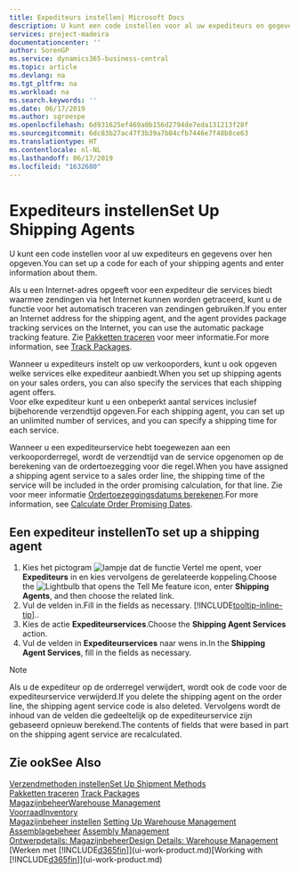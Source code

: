 ```yaml
---
title: Expediteurs instellen| Microsoft Docs
description: U kunt een code instellen voor al uw expediteurs en gegevens over hen opgeven.
services: project-madeira
documentationcenter: ''
author: SorenGP
ms.service: dynamics365-business-central
ms.topic: article
ms.devlang: na
ms.tgt_pltfrm: na
ms.workload: na
ms.search.keywords: ''
ms.date: 06/17/2019
ms.author: sgroespe
ms.openlocfilehash: 6d931625ef469a0b156d2794de7eda131213f28f
ms.sourcegitcommit: 6dc83b27ac47f3b39a7b84cfb7446e7f48b8ce63
ms.translationtype: HT
ms.contentlocale: nl-NL
ms.lasthandoff: 06/17/2019
ms.locfileid: "1632680"
---
```

# <a name="set-up-shipping-agents"></a><span data-ttu-id="1f9b5-103">Expediteurs instellen</span><span class="sxs-lookup"><span data-stu-id="1f9b5-103">Set Up Shipping Agents</span></span>
<span data-ttu-id="1f9b5-104">U kunt een code instellen voor al uw expediteurs en gegevens over hen opgeven.</span><span class="sxs-lookup"><span data-stu-id="1f9b5-104">You can set up a code for each of your shipping agents and enter information about them.</span></span>  

<span data-ttu-id="1f9b5-105">Als u een Internet-adres opgeeft voor een expediteur die services biedt waarmee zendingen via het Internet kunnen worden getraceerd, kunt u de functie voor het automatisch traceren van zendingen gebruiken.</span><span class="sxs-lookup"><span data-stu-id="1f9b5-105">If you enter an Internet address for the shipping agent, and the agent provides package tracking services on the Internet, you can use the automatic package tracking feature.</span></span> <span data-ttu-id="1f9b5-106">Zie [Pakketten traceren](sales-how-track-packages.md) voor meer informatie.</span><span class="sxs-lookup"><span data-stu-id="1f9b5-106">For more information, see [Track Packages](sales-how-track-packages.md).</span></span>

<span data-ttu-id="1f9b5-107">Wanneer u expediteurs instelt op uw verkooporders, kunt u ook opgeven welke services elke expediteur aanbiedt.</span><span class="sxs-lookup"><span data-stu-id="1f9b5-107">When you set up shipping agents on your sales orders, you can also specify the services that each shipping agent offers.</span></span>  
<span data-ttu-id="1f9b5-108">Voor elke expediteur kunt u een onbeperkt aantal services inclusief bijbehorende verzendtijd opgeven.</span><span class="sxs-lookup"><span data-stu-id="1f9b5-108">For each shipping agent, you can set up an unlimited number of services, and you can specify a shipping time for each service.</span></span>  

<span data-ttu-id="1f9b5-109">Wanneer u een expediteurservice hebt toegewezen aan een verkooporderregel, wordt de verzendtijd van de service opgenomen op de berekening van de ordertoezegging voor die regel.</span><span class="sxs-lookup"><span data-stu-id="1f9b5-109">When you have assigned a shipping agent service to a sales order line, the shipping time of the service will be included in the order promising calculation, for that line.</span></span> <span data-ttu-id="1f9b5-110">Zie voor meer informatie [Ordertoezeggingsdatums berekenen](sales-how-to-calculate-order-promising-dates.md).</span><span class="sxs-lookup"><span data-stu-id="1f9b5-110">For more information, see [Calculate Order Promising Dates](sales-how-to-calculate-order-promising-dates.md).</span></span>

## <a name="to-set-up-a-shipping-agent"></a><span data-ttu-id="1f9b5-111">Een expediteur instellen</span><span class="sxs-lookup"><span data-stu-id="1f9b5-111">To set up a shipping agent</span></span>  
1.  <span data-ttu-id="1f9b5-112">Kies het pictogram ![lampje dat de functie Vertel me opent](media/ui-search/search_small.png "Vertel me wat u wilt doen"), voer **Expediteurs** in en kies vervolgens de gerelateerde koppeling.</span><span class="sxs-lookup"><span data-stu-id="1f9b5-112">Choose the ![Lightbulb that opens the Tell Me feature](media/ui-search/search_small.png "Tell me what you want to do") icon, enter **Shipping Agents**, and then choose the related link.</span></span>  
2.  <span data-ttu-id="1f9b5-113">Vul de velden in.</span><span class="sxs-lookup"><span data-stu-id="1f9b5-113">Fill in the fields as necessary.</span></span> [!INCLUDE[tooltip-inline-tip](includes/tooltip-inline-tip_md.md)]<span data-ttu-id="1f9b5-114">.</span><span class="sxs-lookup"><span data-stu-id="1f9b5-114">.</span></span>  
3.  <span data-ttu-id="1f9b5-115">Kies de actie **Expediteurservices**.</span><span class="sxs-lookup"><span data-stu-id="1f9b5-115">Choose the **Shipping Agent Services** action.</span></span>
4. <span data-ttu-id="1f9b5-116">Vul de velden in **Expediteurservices** naar wens in.</span><span class="sxs-lookup"><span data-stu-id="1f9b5-116">In the **Shipping Agent Services**, fill in the fields as necessary.</span></span>

> [!NOTE]  
>  <span data-ttu-id="1f9b5-117">Als u de expediteur op de orderregel verwijdert, wordt ook de code voor de expediteurservice verwijderd.</span><span class="sxs-lookup"><span data-stu-id="1f9b5-117">If you delete the shipping agent on the order line, the shipping agent service code is also deleted.</span></span> <span data-ttu-id="1f9b5-118">Vervolgens wordt de inhoud van de velden die gedeeltelijk op de expediteurservice zijn gebaseerd opnieuw berekend.</span><span class="sxs-lookup"><span data-stu-id="1f9b5-118">The contents of fields that were based in part on the shipping agent service are recalculated.</span></span>  

## <a name="see-also"></a><span data-ttu-id="1f9b5-119">Zie ook</span><span class="sxs-lookup"><span data-stu-id="1f9b5-119">See Also</span></span>
[<span data-ttu-id="1f9b5-120">Verzendmethoden instellen</span><span class="sxs-lookup"><span data-stu-id="1f9b5-120">Set Up Shipment Methods</span></span>](sales-how-set-up-shipment-methods.md)  
<span data-ttu-id="1f9b5-121">[Pakketten traceren](sales-how-track-packages.md)  </span><span class="sxs-lookup"><span data-stu-id="1f9b5-121">[Track Packages](sales-how-track-packages.md)  </span></span>  
[<span data-ttu-id="1f9b5-122">Magazijnbeheer</span><span class="sxs-lookup"><span data-stu-id="1f9b5-122">Warehouse Management</span></span>](warehouse-manage-warehouse.md)  
[<span data-ttu-id="1f9b5-123">Voorraad</span><span class="sxs-lookup"><span data-stu-id="1f9b5-123">Inventory</span></span>](inventory-manage-inventory.md)  
<span data-ttu-id="1f9b5-124">[Magazijnbeheer instellen](warehouse-setup-warehouse.md)   </span><span class="sxs-lookup"><span data-stu-id="1f9b5-124">[Setting Up Warehouse Management](warehouse-setup-warehouse.md)   </span></span>  
<span data-ttu-id="1f9b5-125">[Assemblagebeheer](assembly-assemble-items.md)  </span><span class="sxs-lookup"><span data-stu-id="1f9b5-125">[Assembly Management](assembly-assemble-items.md)  </span></span>  
[<span data-ttu-id="1f9b5-126">Ontwerpdetails: Magazijnbeheer</span><span class="sxs-lookup"><span data-stu-id="1f9b5-126">Design Details: Warehouse Management</span></span>](design-details-warehouse-management.md)  
<span data-ttu-id="1f9b5-127">[Werken met [!INCLUDE[d365fin](includes/d365fin_md.md)]](ui-work-product.md)</span><span class="sxs-lookup"><span data-stu-id="1f9b5-127">[Working with [!INCLUDE[d365fin](includes/d365fin_md.md)]](ui-work-product.md)</span></span>  

